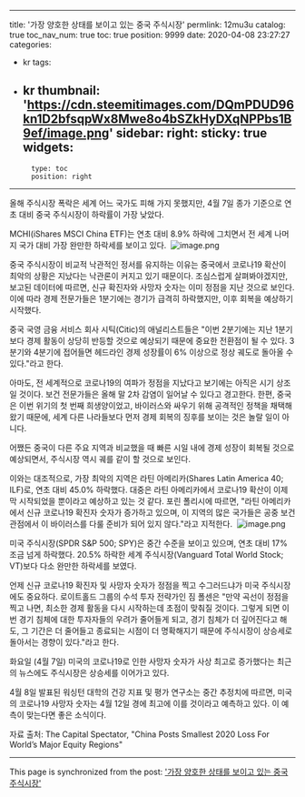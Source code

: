 
---
title: '가장 양호한 상태를 보이고 있는 중국 주식시장'
permlink: 12mu3u
catalog: true
toc_nav_num: true
toc: true
position: 9999
date: 2020-04-08 23:27:27
categories:
- kr
tags:
- kr
thumbnail: 'https://cdn.steemitimages.com/DQmPDUD96kn1D2bfsqpWx8Mwe8o4bSZkHyDXqNPPbs1B9ef/image.png'
sidebar:
    right:
        sticky: true
widgets:
    -
        type: toc
        position: right
---


올해 주식시장 폭락은 세계 어느 국가도 피해 가지 못했지만, 4월 7일 종가 기준으로 연초 대비 중국 주식시장이 하락률이 가장 낮았다.​

MCHI(iShares MSCI China ETF)는 연초 대비 8.9% 하락에 그치면서 전 세계 나머지 국가 대비 가장 완만한 하락세를 보이고 있다.
​
![image.png](https://cdn.steemitimages.com/DQmPDUD96kn1D2bfsqpWx8Mwe8o4bSZkHyDXqNPPbs1B9ef/image.png)


중국 주식시장이 비교적 낙관적인 정서를 유지하는 이유는 중국에서 코로나19 확산이 최악의 상황은 지났다는 낙관론이 커지고 있기 때문이다. 조심스럽게 살펴봐야겠지만, 보고된 데이터에 따르면, 신규 확진자와 사망자 숫자는 이미 정점을 지난 것으로 보인다. 이에 따라 경제 전문가들은 1분기에는 경기가 급격히 하락했지만, 이후 회복을 예상하기 시작했다.​

중국 국영 금융 서비스 회사 시틱(Citic)의 애널리스트들은 "이번 2분기에는 지난 1분기보다 경제 활동이 상당히 반등할 것으로 예상되기 때문에 중요한 전환점이 될 수 있다. 3분기와 4분기에 접어들면 헤드라인 경제 성장률이 6% 이상으로 정상 궤도로 돌아올 수 있다."라고 한다.​

아마도, 전 세계적으로 코로나19의 여파가 정점을 지났다고 보기에는 아직은 시기 상조일 것이다. 보건 전문가들은 올해 말 2차 감염이 일어날 수 있다고 경고한다. 한편, 중국은 이번 위기의 첫 번째 희생양이었고, 바이러스와 싸우기 위해 공격적인 정책을 채택해왔기 때문에, 세계 다른 나라들보다 먼저 경제 회복의 징후를 보이는 것은 놀랄 일이 아니다.​

어쨌든 중국이 다른 주요 지역과 비교했을 때 빠른 시일 내에 경제 성장이 회복될 것으로 예상되면서, 주식시장 역시 궤를 같이 할 것으로 보인다.​

이와는 대조적으로, 가장 최악의 지역은 라틴 아메리카(Shares Latin America 40; ILF)로, 연초 대비 45.0% 하락했다. 대중은 라틴 아메리카에서 코로나19 확산이 이제 막 시작되었을 뿐이라고 예상하고 있는 것 같다. 포린 폴리시에 따르면, "라틴 아메리카에서 신규 코로나19 확진자 숫자가 증가하고 있으며, 이 지역의 많은 국가들은 공중 보건 관점에서 이 바이러스를 다룰 준비가 되어 있지 않다."라고 지적한다.
​
![image.png](https://cdn.steemitimages.com/DQmNvLx1izvNcD3oCB6sXjACFjojsmxjBouo7pq4Q1pCL3H/image.png)​

미국 주식시장(SPDR S&P 500; SPY)은 중간 수준을 보이고 있으며, 연초 대비 17% 조금 넘게 하락했다. 20.5% 하락한 세계 주식시장(Vanguard Total World Stock; VT)보다 다소 완만한 하락세를 보였다.​

언제 신규 코로나19 확진자 및 사망자 숫자가 정점을 찍고 수그러드냐가 미국 주식시장에도 중요하다. 로이트홀드 그룹의 수석 투자 전략가인 짐 폴센은 "만약 곡선이 정점을 찍고 나면, 최소한 경제 활동을 다시 시작하는데 초점이 맞춰질 것이다. 그렇게 되면 이번 경기 침체에 대한 투자자들의 우려가 줄어들게 되고, 경기 침체가 더 깊어진다고 해도, 그 기간은 더 줄어들고 종료되는 시점이 더 명확해지기 때문에 주식시장이 상승세로 돌아서는 경향이 있다."라고 한다.​

화요일 (4월 7일) 미국의 코로나19로 인한 사망자 숫자가 사상 최고로 증가했다는 최근의 뉴스에도 주식시장은 상승세를 이어가고 있다.​

4월 8일 발표된 워싱턴 대학의 건강 지표 및 평가 연구소는 중간 추정치에 따르면, 미국의 코로나19 사망자 숫자는 4월 12일 경에 최고에 이를 것이라고 예측하고 있다. 이 예측이 맞는다면 좋은 소식이다.​

자료 출처: The Capital Spectator, "China Posts Smallest 2020 Loss For World’s Major Equity Regions"

- - -

This page is synchronized from the post: ['가장 양호한 상태를 보이고 있는 중국 주식시장'](https://steemit.com/@pius.pius/12mu3u)
